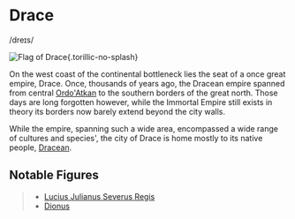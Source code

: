# Drace
/dreɪs/

![Flag of Drace](/places/drace/Flag-Drace.png){.torillic-no-splash}

On the west coast of the continental bottleneck lies the seat of a once great empire, Drace. Once, thousands of years ago, the Dracean empire spanned from central [Ordo'Atkan](/Locations/Ordo_Atkan) to the southern borders of the great north. Those days are long forgotten however, while the Immortal Empire still exists in theory its borders now barely extend beyond the city walls.

While the empire, spanning such a wide area, encompassed a wide range of cultures and species', the city of Drace is home mostly to its native people, [Dracean](/Species/Homonid/Dracean.md).

## Notable Figures

> - [Lucius Julianus Severus Regis](/People/Draceans/Lucius%20Julianus_Severus_%20_Regis.md)
> - [Dionus](/People/Draceans/Dionus.md)